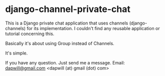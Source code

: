 # django-channel-private-chat

This is a Django private chat application that uses channels (django-channels) for its implementation.
I couldn't find any reusable application or tutorial concerning this.

Basically it's about using Group instead of Channels.

It's simple.

If you have any question.
Just send me a message.
Email: dapwill@gmail.com <dapwill (at) gmail (dot) com>
